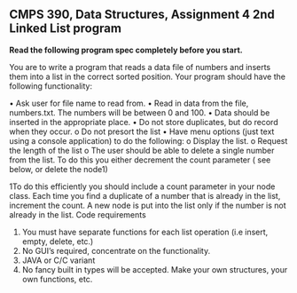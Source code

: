 <h2> CMPS 390, Data Structures, Assignment 4 2nd Linked List program </h2>

<strong>Read the following program spec completely before you start.</strong>

You are to write a program that reads a data file of numbers and inserts them into a list in the correct sorted position.  Your program should have the following functionality:

•	Ask user for file name to read from.
•	Read in data from the file, numbers.txt.  The numbers will be between 0 and 100.
•	Data should be inserted in the appropriate place.
•	Do not store duplicates, but do record when they occur. 
o	Do not presort the list
•	Have menu options (just text using a console application) to do the following:
o	Display the list.
o	Request the length of the list
o	The user should be able to delete a single number from the list.  To do this you either decrement the count parameter ( see below, or delete the node1)

1To do this efficiently you should include a count parameter in your node class.  Each time you find a duplicate of a number that is already in the list, increment the count.  A new node is put into the list only if the number is not already in the list.
Code requirements
1.	You must have separate functions for each list operation (i.e insert, empty, delete, etc.)
2.	No GUI’s required, concentrate on the functionality.
3.	JAVA or C/C variant
4.	No fancy built in types will be accepted.  Make your own structures, your own functions, etc.
 
